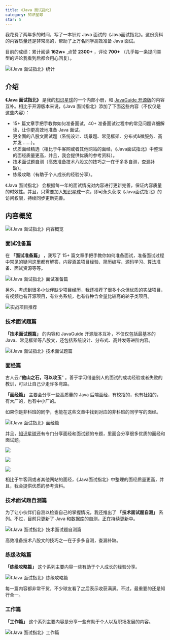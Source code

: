 ```yaml
---
title: 《Java 面试指北》
category: 知识星球
star: 5
---
```


我花费了两年多的时间，写了一本针对 Java 面试的《Java面试指北》。这份资料的内容质量还是非常高的，帮助了上万名同学高效准备 Java 面试。

目前的成绩：累计阅读 **162w+** ,点赞 **2300+** ，评论 **700+** （几乎每一条提问类型的评论我看到后都会用心回复）。

![《Java 面试指北》统计](./images/generated/java-interview-guide-statistics.png)

## 介绍

**《Java 面试指北》** 是我的[知识星球](../about-the-author/zhishixingqiu-two-years.md)的一个内部小册，和 [JavaGuide 开源版](https://javaguide.cn/)的内容互补。相比于开源版本来说，《Java 面试指北》添加了下面这些内容（不仅仅是这些内容）：

- 15+ 篇文章手把手教你如何准备面试，40+ 准备面试过程中的常见问题详细解读，让你更高效地准备 Java 面试。
- 更全面的八股文面试题（系统设计、场景题、常见框架、分布式&微服务、高并发 ......）。
- 优质面经精选（相比于牛客网或者其他网站的面经，《Java面试指北》中整理的面经质量更高，并且，我会提供优质的参考资料）。
- 技术面试题自测（高效准备技术八股文的技巧之一在于多多自测，查漏补缺）。
- 练级攻略（有助于个人成长的经验分享）。

《Java 面试指北》 会根据每一年的面试情况对内容进行更新完善，保证内容质量的时效性。并且，只需要加入[知识星球](../about-the-author/zhishixingqiu-two-years.md)一次，即可永久获取《Java面试指北》的访问权限，持续同步更新完善。

## 内容概览

![《Java 面试指北》内容概览](./images/generated/javamianshizhibei-content-overview.png)

### 面试准备篇

在 **「面试准备篇」** ，我写了 15+ 篇文章手把手教你如何准备面试，准备面试过程中常见的疑问这里都有解答，内容涵盖项目经验、简历编写、源码学习、算法准备、面试资源等等。

![《Java 面试指北》面试准备篇](./images/generated/preparation-for-interview.png)

另外，考虑到很多小伙伴缺少项目经历，我还推荐了很多小众但优质的实战项目，有视频也有开源项目，有业务系统，也有各种含金量比较高的轮子类项目。

![实战项目推荐](./images/generated/practical-project-recommendation.png)

### 技术面试题篇

**「技术面试题篇」** 的内容和 JavaGuide 开源版本互补，不仅仅包括最基本的 Java、常见框架等八股文，还包括系统设计、分布式、高并发等进阶内容。

![《Java 面试指北》技术面试题篇](./images/generated/technical-interview-questions.png)

### 面经篇

古人云:“**他山之石，可以攻玉**” 。善于学习借鉴别人的面试的成功经验或者失败的教训，可以让自己少走许多弯路。

**「面经篇」** 主要会分享一些高质量的 Java 后端面经，有校招的，也有社招的，有大厂的，也有中小厂的。

如果你是非科班的同学，也能在这些文章中找到对应的非科班的同学写的面经。

![《Java 面试指北》面经篇](./images/generated/thinkimage-20220612185810480.png)

并且，[知识星球](https://javaguide.cn/about-the-author/zhishixingqiu-two-years.html)还有专门分享面经和面试题的专题，里面会分享很多优质的面经和面试题。

![](./images/generated/image-20220304120018731.png)

![](./images/generated/image-20220628101743381.png)

![](./images/generated/image-20220628101805897.png)

相比于牛客网或者其他网站的面经，《Java面试指北》中整理的面经质量更高，并且，我会提供优质的参考资料。

### 技术面试题自测篇

为了让小伙伴们自测以检查自己的掌握情况，我还推出了 **「技术面试题自测」** 系列。不过，目前只更新了 Java 和数据库的自测，正在持续更新中。

![《Java 面试指北》技术面试题自测篇](./images/generated/image-20220621095641897.png)

高效准备技术八股文的技巧之一在于多多自测，查漏补缺。

### 练级攻略篇

**「练级攻略篇」** 这个系列主要内容一些有助于个人成长的经验分享。

![《Java 面试指北》练级攻略篇](./images/generated/training-strategy-articles.png)

每一篇内容都非常干货，不少球友看了之后表示收获满满。不过，最重要的还是知行合一。

### 工作篇

**「工作篇」** 这个系列主要内容是分享一些有助于个人以及职场发展的内容。

![《Java 面试指北》工作篇](./images/generated/gongzuopian.jpg)

<!-- @include: @planet2.snippet.md -->